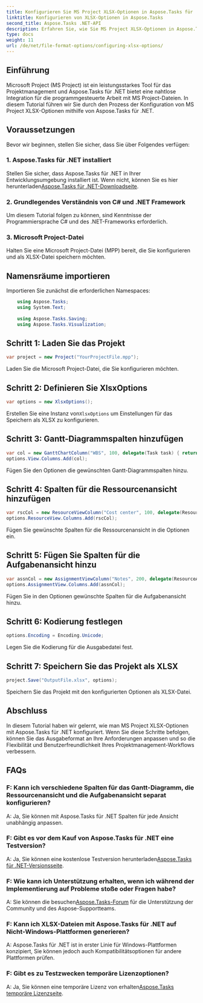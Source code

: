 ```yaml
---
title: Konfigurieren Sie MS Project XLSX-Optionen in Aspose.Tasks für .NET
linktitle: Konfigurieren von XLSX-Optionen in Aspose.Tasks
second_title: Aspose.Tasks .NET-API
description: Erfahren Sie, wie Sie MS Project XLSX-Optionen in Aspose.Tasks für .NET konfigurieren. Passen Sie Spalten, Codierung usw. mühelos an.
type: docs
weight: 11
url: /de/net/file-format-options/configuring-xlsx-options/
---
```

## Einführung
Microsoft Project (MS Project) ist ein leistungsstarkes Tool für das Projektmanagement und Aspose.Tasks für .NET bietet eine nahtlose Integration für die programmgesteuerte Arbeit mit MS Project-Dateien. In diesem Tutorial führen wir Sie durch den Prozess der Konfiguration von MS Project XLSX-Optionen mithilfe von Aspose.Tasks für .NET.
## Voraussetzungen
Bevor wir beginnen, stellen Sie sicher, dass Sie über Folgendes verfügen:
### 1. Aspose.Tasks für .NET installiert
 Stellen Sie sicher, dass Aspose.Tasks für .NET in Ihrer Entwicklungsumgebung installiert ist. Wenn nicht, können Sie es hier herunterladen[Aspose.Tasks für .NET-Downloadseite](https://releases.aspose.com/tasks/net/).
### 2. Grundlegendes Verständnis von C# und .NET Framework
Um diesem Tutorial folgen zu können, sind Kenntnisse der Programmiersprache C# und des .NET-Frameworks erforderlich.
### 3. Microsoft Project-Datei
Halten Sie eine Microsoft Project-Datei (MPP) bereit, die Sie konfigurieren und als XLSX-Datei speichern möchten.

## Namensräume importieren
Importieren Sie zunächst die erforderlichen Namespaces:
```csharp
    using Aspose.Tasks;
    using System.Text;
    
    using Aspose.Tasks.Saving;
    using Aspose.Tasks.Visualization;
```

## Schritt 1: Laden Sie das Projekt
```csharp
var project = new Project("YourProjectFile.mpp");
```
Laden Sie die Microsoft Project-Datei, die Sie konfigurieren möchten.
## Schritt 2: Definieren Sie XlsxOptions
```csharp
var options = new XlsxOptions();
```
 Erstellen Sie eine Instanz von`XlsxOptions` um Einstellungen für das Speichern als XLSX zu konfigurieren.
## Schritt 3: Gantt-Diagrammspalten hinzufügen
```csharp
var col = new GanttChartColumn("WBS", 100, delegate(Task task) { return task.Get(Tsk.WBS); });
options.View.Columns.Add(col);
```
Fügen Sie den Optionen die gewünschten Gantt-Diagrammspalten hinzu.
## Schritt 4: Spalten für die Ressourcenansicht hinzufügen
```csharp
var rscCol = new ResourceViewColumn("Cost center", 100, delegate(Resource resource) { return resource.Get(Rsc.CostCenter); });
options.ResourceView.Columns.Add(rscCol);
```
Fügen Sie gewünschte Spalten für die Ressourcenansicht in die Optionen ein.
## Schritt 5: Fügen Sie Spalten für die Aufgabenansicht hinzu
```csharp
var assnCol = new AssignmentViewColumn("Notes", 200, delegate(ResourceAssignment assignment) { return assignment.Get(Asn.NotesText); });
options.AssignmentView.Columns.Add(assnCol);
```
Fügen Sie in den Optionen gewünschte Spalten für die Aufgabenansicht hinzu.
## Schritt 6: Kodierung festlegen
```csharp
options.Encoding = Encoding.Unicode;
```
Legen Sie die Kodierung für die Ausgabedatei fest.
## Schritt 7: Speichern Sie das Projekt als XLSX
```csharp
project.Save("OutputFile.xlsx", options);
```
Speichern Sie das Projekt mit den konfigurierten Optionen als XLSX-Datei.

## Abschluss
In diesem Tutorial haben wir gelernt, wie man MS Project XLSX-Optionen mit Aspose.Tasks für .NET konfiguriert. Wenn Sie diese Schritte befolgen, können Sie das Ausgabeformat an Ihre Anforderungen anpassen und so die Flexibilität und Benutzerfreundlichkeit Ihres Projektmanagement-Workflows verbessern.
## FAQs

### F: Kann ich verschiedene Spalten für das Gantt-Diagramm, die Ressourcenansicht und die Aufgabenansicht separat konfigurieren?

A: Ja, Sie können mit Aspose.Tasks für .NET Spalten für jede Ansicht unabhängig anpassen.

### F: Gibt es vor dem Kauf von Aspose.Tasks für .NET eine Testversion?

 A: Ja, Sie können eine kostenlose Testversion herunterladen[Aspose.Tasks für .NET-Versionsseite](https://releases.aspose.com/).

### F: Wie kann ich Unterstützung erhalten, wenn ich während der Implementierung auf Probleme stoße oder Fragen habe?

 A: Sie können die besuchen[Aspose.Tasks-Forum](https://forum.aspose.com/c/tasks/15) für die Unterstützung der Community und des Aspose-Supportteams.

### F: Kann ich XLSX-Dateien mit Aspose.Tasks für .NET auf Nicht-Windows-Plattformen generieren?

A: Aspose.Tasks für .NET ist in erster Linie für Windows-Plattformen konzipiert, Sie können jedoch auch Kompatibilitätsoptionen für andere Plattformen prüfen.

### F: Gibt es zu Testzwecken temporäre Lizenzoptionen?

 A: Ja, Sie können eine temporäre Lizenz von erhalten[Aspose.Tasks temporäre Lizenzseite](https://purchase.aspose.com/temporary-license/).